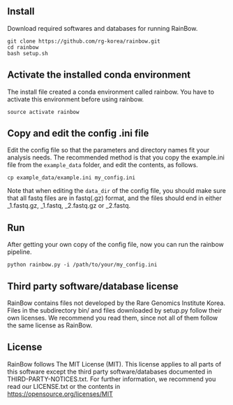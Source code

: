 ## Install
Download required softwares and databases for running RainBow.

    git clone https://github.com/rg-korea/rainbow.git
    cd rainbow
    bash setup.sh

## Activate the installed conda environment
The install file created a conda environment called rainbow.
You have to activate this environment before using rainbow.

    source activate rainbow

## Copy and edit the config .ini file
Edit the config file so that the parameters and directory names fit your 
analysis needs. The recommended method is that you copy the example.ini file 
from the `example_data` folder, and edit the contents, as follows.

    cp example_data/example.ini my_config.ini

Note that when editing the `data_dir` of the config file, you should make sure 
that all fastq files are in fastq(.gz) format, and the files should end in either
\_1.fastq.gz, \_1.fastq, \_2.fastq.gz or \_2.fastq.

## Run
After getting your own copy of the config file, now you can run the 
rainbow pipeline.

    python rainbow.py -i /path/to/your/my_config.ini

## Third party software/database license
RainBow contains files not developed by the Rare Genomics Institute Korea.
Files in the subdirectory bin/ and files downloaded by setup.py follow their
own licenses. We recommend you read them, since not all of them follow the same 
license as RainBow.

## License
RainBow follows The MIT License (MIT). This license applies to all parts of this
software except the third party software/databases documented in 
THIRD-PARTY-NOTICES.txt. 
For further information, we recommend you read our LICENSE.txt or the contents 
in https://opensource.org/licenses/MIT

